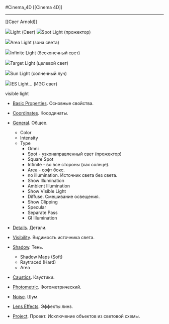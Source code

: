 #Cinema_4D 
[[Cinema 4D]]
_______________
[[Свет Arnold]]

![](https://help.maxon.net/c4d/2024/en-us/Content/Resources/Images/icons/PLUGIN_CMD_5102.png)Light (Свет)
![](https://help.maxon.net/c4d/2024/en-us/Content/Resources/Images/icons/PLUGIN_CMD_202536.png)Spot Light (прожектор)

![](https://help.maxon.net/c4d/2024/en-us/Content/Resources/Images/icons/PLUGIN_CMD_202537.png)Area Light (зона света)

![](https://help.maxon.net/c4d/2024/en-us/Content/Resources/Images/icons/PLUGIN_CMD_202538.png)Infinite Light (бесконечный свет)

![](https://help.maxon.net/c4d/2024/en-us/Content/Resources/Images/icons/PLUGIN_CMD_12520.png)Target Light (целевой свет)

![](https://help.maxon.net/c4d/2024/en-us/Content/Resources/Images/icons/PLUGIN_CMD_13541.png)Sun Light (солнечный луч)

![](https://help.maxon.net/c4d/2024/en-us/Content/Resources/Images/icons/PLUGIN_CMD_300001070.png)IES Light... (ИЭС свет)

visible light

- [Basic Properties](https://help.maxon.net/c4d/2024/en-us/Content/html/OLIGHT-OBASELIST.html?TocPath=Create%2520Menu%257CLight%2520Object%257C_____1). Основные свойства.
- [Coordinates](https://help.maxon.net/c4d/2024/en-us/Content/html/OLIGHT-ID_BASEOBJECT_GROUP1.html?TocPath=Create%2520Menu%257CLight%2520Object%257C_____2). Координаты.
- [General](https://help.maxon.net/c4d/2024/en-us/Content/html/OLIGHT-LIGHT_GROUP_GENERAL.html?TocPath=Create%2520Menu%257CLight%2520Object%257C_____3). Общее.
	- Color
	- Intensity
	- Type
		- Omni
		- Spot - узконаправленный свет (прожектор)
		- Square Spot
		- Infinite - во все стороны (как солнце).
		- Area - софт бокс.
		- no illumination. Источник света без света.
		- Show Illumination
		- Ambient Illumination
		- Show Visible Light
		- Diffuse. Смешивание освещения.
		- Show Clipping
		- Specular
		- Separate Pass
		- GI Illumination


- [Details](https://help.maxon.net/c4d/2024/en-us/Content/html/OLIGHT-LIGHT_GROUP_DETAILS.html?TocPath=Create%2520Menu%257CLight%2520Object%257C_____4). Детали.
- [Visibility](https://help.maxon.net/c4d/2024/en-us/Content/html/OLIGHT-LIGHT_GROUP_VISIBILITY.html?TocPath=Create%2520Menu%257CLight%2520Object%257C_____5). Видимость источника света.
- [Shadow](https://help.maxon.net/c4d/2024/en-us/Content/html/OLIGHT-LIGHT_GROUP_SHADOW.html?TocPath=Create%2520Menu%257CLight%2520Object%257C_____6). Тень.
	- Shadow Maps (Soft) 
	- Raytraced (Hard)
	- Area
- [Caustics](https://help.maxon.net/c4d/2024/en-us/Content/html/OLIGHT-LIGHT_GROUP_CAUSTICS.html?TocPath=Create%2520Menu%257CLight%2520Object%257C_____7). Каустики.
- [Photometric](https://help.maxon.net/c4d/2024/en-us/Content/html/OLIGHT-LIGHT_GROUP_PHOTOMETRIC.html?TocPath=Create%2520Menu%257CLight%2520Object%257C_____8). Фотометрический.
- [Noise](https://help.maxon.net/c4d/2024/en-us/Content/html/OLIGHT-LIGHT_GROUP_NOISE.html?TocPath=Create%2520Menu%257CLight%2520Object%257C_____9). Шум.
- [Lens Effects](https://help.maxon.net/c4d/2024/en-us/Content/html/OLIGHT-LIGHT_GROUP_LENSEFFECTS.html?TocPath=Create%2520Menu%257CLight%2520Object%257C_____10). Эффекты линз.
- [Project](https://help.maxon.net/c4d/2024/en-us/Content/html/OLIGHT-LIGHT_GROUP_EXCLUSION.html?TocPath=Create%2520Menu%257CLight%2520Object%257C_____11). Проект. Исключение объектов из световой схемы.